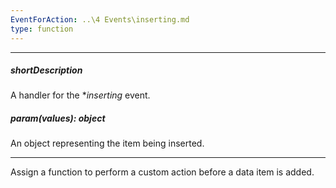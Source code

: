 ```yaml
---
EventForAction: ..\4 Events\inserting.md
type: function
---
```

---
##### shortDescription
A handler for the **inserting* event.

##### param(values): object
An object representing the item being inserted.

---
Assign a function to perform a custom action before a data item is added.